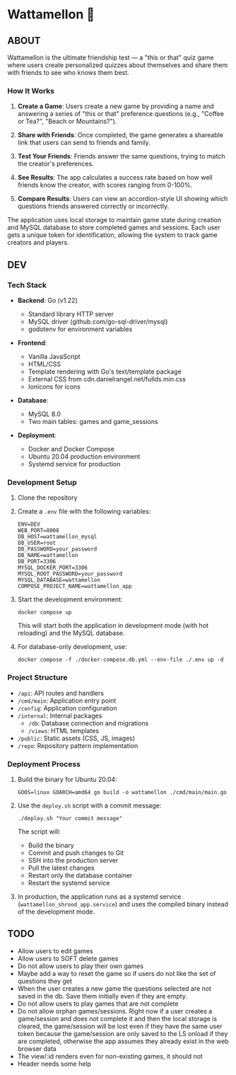 # Wattamellon 🍉

## ABOUT

Wattamellon is the ultimate friendship test — a "this or that" quiz game where users create personalized quizzes about themselves and share them with friends to see who knows them best.

### How It Works

1. **Create a Game**: Users create a new game by providing a name and answering a series of "this or that" preference questions (e.g., "Coffee or Tea?", "Beach or Mountains?").

2. **Share with Friends**: Once completed, the game generates a shareable link that users can send to friends and family.

3. **Test Your Friends**: Friends answer the same questions, trying to match the creator's preferences.

4. **See Results**: The app calculates a success rate based on how well friends know the creator, with scores ranging from 0-100%.

5. **Compare Results**: Users can view an accordion-style UI showing which questions friends answered correctly or incorrectly.

The application uses local storage to maintain game state during creation and MySQL database to store completed games and sessions. Each user gets a unique token for identification, allowing the system to track game creators and players.

## DEV

### Tech Stack

- **Backend**: Go (v1.22)

  - Standard library HTTP server
  - MySQL driver (github.com/go-sql-driver/mysql)
  - godotenv for environment variables

- **Frontend**:

  - Vanilla JavaScript
  - HTML/CSS
  - Template rendering with Go's text/template package
  - External CSS from cdn.danielrangel.net/fullds.min.css
  - Ionicons for icons

- **Database**:

  - MySQL 8.0
  - Two main tables: games and game_sessions

- **Deployment**:
  - Docker and Docker Compose
  - Ubuntu 20.04 production environment
  - Systemd service for production

### Development Setup

1. Clone the repository
2. Create a `.env` file with the following variables:
   ```
   ENV=DEV
   WEB_PORT=8008
   DB_HOST=wattamellon_mysql
   DB_USER=root
   DB_PASSWORD=your_password
   DB_NAME=wattamellon
   DB_PORT=3306
   MYSQL_DOCKER_PORT=3306
   MYSQL_ROOT_PASSWORD=your_password
   MYSQL_DATABASE=wattamellon
   COMPOSE_PROJECT_NAME=wattamellon_app
   ```
3. Start the development environment:

   ```
   docker compose up
   ```

   This will start both the application in development mode (with hot reloading) and the MySQL database.

4. For database-only development, use:
   ```
   docker compose -f ./docker-compose.db.yml --env-file ./.env up -d
   ```

### Project Structure

- `/api`: API routes and handlers
- `/cmd/main`: Application entry point
- `/config`: Application configuration
- `/internal`: Internal packages
  - `/db`: Database connection and migrations
  - `/views`: HTML templates
- `/public`: Static assets (CSS, JS, images)
- `/repo`: Repository pattern implementation

### Deployment Process

1. Build the binary for Ubuntu 20.04:

   ```
   GOOS=linux GOARCH=amd64 go build -o wattamellon ./cmd/main/main.go
   ```

2. Use the `deploy.sh` script with a commit message:

   ```
   ./deploy.sh "Your commit message"
   ```

   The script will:

   - Build the binary
   - Commit and push changes to Git
   - SSH into the production server
   - Pull the latest changes
   - Restart only the database container
   - Restart the systemd service

3. In production, the application runs as a systemd service (`wattamellon_shrood_app.service`) and uses the compiled binary instead of the development mode.

## TODO

- Allow users to edit games
- Allow users to SOFT delete games
- Do not allow users to play their own games
- Maybe add a way to reset the game so if users do not like the set of questions they get
- When the user creates a new game the questions selected are not saved in the db. Save them initially even if they are empty.
- Do not allow users to play games that are not complete
- Do not allow orphan games/sessions. Right now if a user creates a game/session and does not complete it and then the local storage is cleared, the game/session will be lost even if they have the same user token because the game/session are only saved to the LS onload if they are completed, otherwise the app assumes they already exist in the web browser data
- The view/:id renders even for non-existing games, it should not
- Header needs some help
